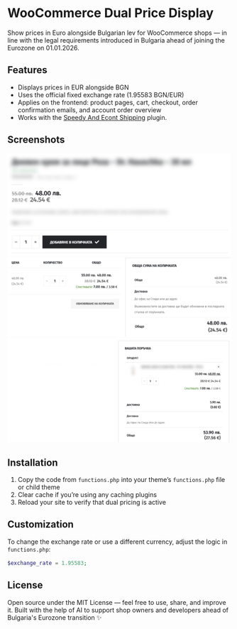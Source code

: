 # WooCommerce Dual Price Display

Show prices in Euro alongside Bulgarian lev for WooCommerce shops — in line with the legal requirements introduced in Bulgaria ahead of joining the Eurozone on 01.01.2026.

## Features

- Displays prices in EUR alongside BGN
- Uses the official fixed exchange rate (1.95583 BGN/EUR)
- Applies on the frontend: product pages, cart, checkout, order confirmation emails, and account order overview
- Works with the [Speedy And Econt Shipping](https://wordpress.org/support/plugin/speedy-econt-shipping/) plugin.

## Screenshots

![Product prices](images/product.png)
![Cart prices](images/cart.png)
![Checkout](images/checkout.png)

## Installation

1. Copy the code from `functions.php` into your theme’s `functions.php` file or child theme
2. Clear cache if you’re using any caching plugins
3. Reload your site to verify that dual pricing is active

## Customization

To change the exchange rate or use a different currency, adjust the logic in `functions.php`:

```php
$exchange_rate = 1.95583;
```

## License

Open source under the MIT License — feel free to use, share, and improve it.
Built with the help of AI to support shop owners and developers ahead of Bulgaria's Eurozone transition ✨
